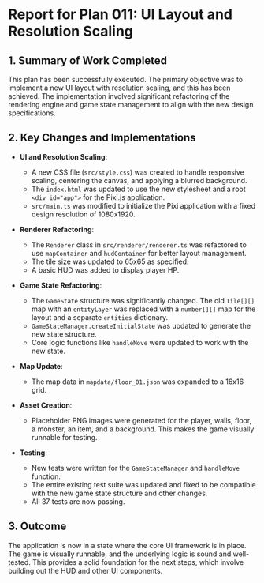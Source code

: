 # Report for Plan 011: UI Layout and Resolution Scaling

## 1. Summary of Work Completed

This plan has been successfully executed. The primary objective was to implement a new UI layout with resolution scaling, and this has been achieved. The implementation involved significant refactoring of the rendering engine and game state management to align with the new design specifications.

## 2. Key Changes and Implementations

- **UI and Resolution Scaling**:
    - A new CSS file (`src/style.css`) was created to handle responsive scaling, centering the canvas, and applying a blurred background.
    - The `index.html` was updated to use the new stylesheet and a root `<div id="app">` for the Pixi.js application.
    - `src/main.ts` was modified to initialize the Pixi application with a fixed design resolution of 1080x1920.

- **Renderer Refactoring**:
    - The `Renderer` class in `src/renderer/renderer.ts` was refactored to use `mapContainer` and `hudContainer` for better layout management.
    - The tile size was updated to 65x65 as specified.
    - A basic HUD was added to display player HP.

- **Game State Refactoring**:
    - The `GameState` structure was significantly changed. The old `Tile[][]` map with an `entityLayer` was replaced with a `number[][]` map for the layout and a separate `entities` dictionary.
    - `GameStateManager.createInitialState` was updated to generate the new state structure.
    - Core logic functions like `handleMove` were updated to work with the new state.

- **Map Update**:
    - The map data in `mapdata/floor_01.json` was expanded to a 16x16 grid.

- **Asset Creation**:
    - Placeholder PNG images were generated for the player, walls, floor, a monster, an item, and a background. This makes the game visually runnable for testing.

- **Testing**:
    - New tests were written for the `GameStateManager` and `handleMove` function.
    - The entire existing test suite was updated and fixed to be compatible with the new game state structure and other changes.
    - All 37 tests are now passing.

## 3. Outcome

The application is now in a state where the core UI framework is in place. The game is visually runnable, and the underlying logic is sound and well-tested. This provides a solid foundation for the next steps, which involve building out the HUD and other UI components.
